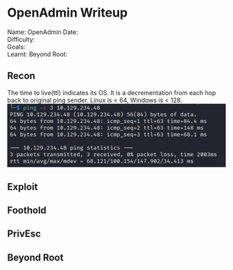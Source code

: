 # OpenAdmin Writeup

Name: OpenAdmin
Date:  
Difficulty:  
Goals:  
Learnt:
Beyond Root:

## Recon

The time to live(ttl) indicates its OS. It is a decrementation from each hop back to original ping sender. Linux is < 64, Windows is < 128.
![ping](HackTheBox/Retired-Machines/OpenAdmin/Screenshots/ping.png)
	
## Exploit

## Foothold

## PrivEsc

## Beyond Root

      
